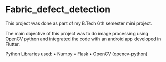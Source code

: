 # Fabric_defect_detection

This project was done as part of my B.Tech 6th semester mini project.

The main objective of this project was to do image processing using OpenCV python and integrated the code with an android app developed in Flutter.

Python Libraries used:
    • Numpy
    • Flask
    • OpenCV (opencv-python)
